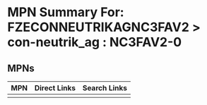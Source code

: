 



# MPN Summary For: FZECONNEUTRIKAGNC3FAV2 > con-neutrik_ag : NC3FAV2-0

## MPNs
  

|MPN|Direct Links|Search Links|
| :--- | :--- | :--- |
||||
